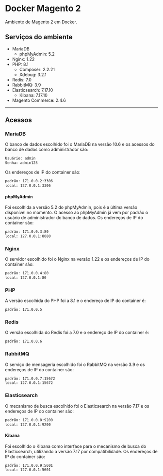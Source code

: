 # Docker Magento 2

Ambiente de Magento 2 em Docker.

## Serviços do ambiente

- MariaDB
  - phpMyAdmin: 5.2
- Nginx: 1.22
- PHP: 8.1
  - Composer: 2.2.21
  - Xdebug: 3.2.1
- Redis: 7.0
- RabbitMQ: 3.9
- Elasticsearch: 7.17.10
  - Kibana: 7.17.10
- Magento Commerce: 2.4.6

---

## Acessos

### MariaDB

O banco de dados escolhido foi o MariaDB na versão 10.6 e os acessos do banco de dados como administrador são:

```txt
Usuário: admin
Senha: admin123
```

Os endereços de IP do container são:

```txt
padrão: 171.0.0.2:3306
local: 127.0.0.1:3306
```

#### phpMyAdmin

Foi escolhida a versão 5.2 do phpMyAdmin, pois é a última versão disponível no momento. O acesso ao phpMyAdmin já vem por padrão o usuário de administrador do banco de dados. Os endereços de IP do container são:

```txt
padrão: 171.0.0.3:80
local: 127.0.0.1:8080
```

### Nginx

O servidor escolhido foi o Nginx na versão 1.22 e os endereços de IP do container são:

```txt
padrão: 171.0.0.4:80
local: 127.0.0.1:80
```

### PHP

A versão escolhida do PHP foi a 8.1 e o endereço de IP do container é:

```txt
padrão: 171.0.0.5
```

### Redis

O versão escolhida do Redis foi a 7.0 e o endereço de IP do container é:

```txt
padrão: 171.0.0.6
```

### RabbitMQ

O serviço de mensageria escolhido foi o RabbitMQ na versão 3.9 e os endereços de IP do container são:

```txt
padrão: 171.0.0.7:15672
local: 127.0.0.1:15672
```

### Elasticsearch

O mecanismo de busca escolhido foi o Elasticsearch na versão 7.17 e os endereços de IP do container são:

```txt
padrão: 171.0.0.8:9200
local: 127.0.0.1:9200
```

#### Kibana

Foi escolhido o Kibana como interface para o mecanismo de busca do Elasticsearch, utilizando a versão 7.17 por compatibilidade. Os endereços de IP do container são:

```txt
padrão: 171.0.0.9:5601
local: 127.0.0.1:5601
```